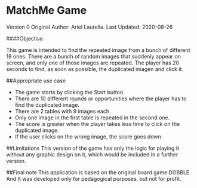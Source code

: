# MatchMe Game
Version 0
Original Author: Ariel Laurella.
Last Updated: 2020-08-26

####Objective

This game is intended to find the repeated image from a bunch of different 18 ones. There are a bunch of random images that suddenly appear on screen,
and only one of those images are repeated. The player has 20 seconds to find, as soon as possible, the duplicated imagen and click it.
   

##Appropriate use case  

 * The game starts by clicking the Start button.
 * There are 10 different rounds or opportunities where the player has to find the duplicated image.
 * There are 2 tables with 9 images each.
 * Only one image in the first table is repeated in the second one.
 * The score is greater when the player takes less time to click on the duplicated image. 
 * If the user clicks on the wrong image, the score goes down.
 
##Limitations
This version of the game has only the logic for playing it without any graphic design on it, which would be included in a further version. 


##Final note
This application is based on the original board game DOBBLE. 
And It was developed only for pedagogical purposes, but not for profit.    
